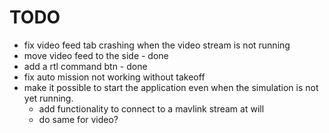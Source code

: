 # TODO
* fix video feed tab crashing when the video stream is not running
* move video feed to the side - done
* add a rtl command btn - done
* fix auto mission not working without takeoff
* make it possible to start the application even when the simulation is not yet running.
    * add functionality to connect to a mavlink stream at will
    * do same for video?